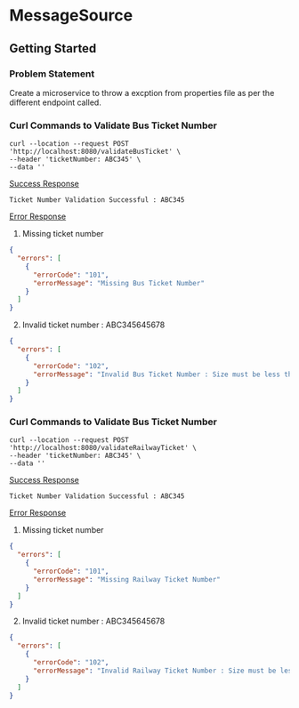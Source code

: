 # MessageSource

## Getting Started

### Problem Statement

Create a microservice to throw a excption from properties file 
as per the different endpoint called.

### Curl Commands to Validate Bus Ticket Number

```
curl --location --request POST 'http://localhost:8080/validateBusTicket' \
--header 'ticketNumber: ABC345' \
--data ''
```
<u>Success Response</u>
```
Ticket Number Validation Successful : ABC345
```
</details>

<u>Error Response</u>
1. Missing ticket number
```json
{
  "errors": [
    {
      "errorCode": "101",
      "errorMessage": "Missing Bus Ticket Number"
    }
  ]
}
```
2. Invalid ticket number : ABC345645678
```json
{
  "errors": [
    {
      "errorCode": "102",
      "errorMessage": "Invalid Bus Ticket Number : Size must be less than 9"
    }
  ]
}
```
</details>

### Curl Commands to Validate Bus Ticket Number

```
curl --location --request POST 'http://localhost:8080/validateRailwayTicket' \
--header 'ticketNumber: ABC345' \
--data ''
```
<u>Success Response</u>
```
Ticket Number Validation Successful : ABC345
```
</details>

<u>Error Response</u>
1. Missing ticket number
```json
{
  "errors": [
    {
      "errorCode": "101",
      "errorMessage": "Missing Railway Ticket Number"
    }
  ]
}
```
2. Invalid ticket number : ABC345645678
```json
{
  "errors": [
    {
      "errorCode": "102",
      "errorMessage": "Invalid Railway Ticket Number : Size must be less than 9"
    }
  ]
}
```
</details>
